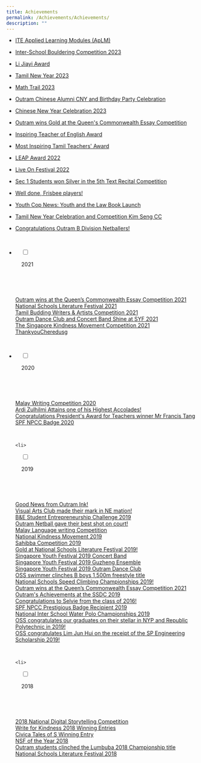 ```yaml
---
title: Achievements
permalink: /Achievements/Achievements/
description: ""
---
```

 * [ITE Applied Learning Modules (ApLM)](/b-recent-events/aplm/)
* [Inter-School Bouldering Competition 2023 ](/b-recent-events/ibsc/)
* [Li Jiayi Award](/b-recent-events/lijiayi/)
* [Tamil New Year 2023](/b-recent-events/tamilnewyear/)
* [Math Trail 2023](/b-recent-events/mathtrail/)
* [Outram Chinese Alumni CNY and Birthday Party Celebration](/b-recent-events/ocacelebration/)
*  [Chinese New Year Celebration 2023](/b-recent-events/chinesenewyearcelebration/)
 
*  [Outram wins Gold at the Queen's Commonwealth Essay Competition](/events/Queens-Commonwealth-Essay-Competition/)

*   [Inspiring Teacher of English Award](/achievements/Inspiring-Teacher-of-English-Award/)  
    
*   [Most Inspiring Tamil Teachers' Award](/achievements/Most-Inspiring-Tamil-Teachers-Award/)
*   [LEAP Award 2022](/achievements/LEAP-Award-2022/)
*   [Live On Festival 2022](/achievements/Live-On-Festival-2022/)&nbsp;
*   [Sec 1 Students won Silver in the 5th Text Recital Competition](/achievements/Sec-1-Students-won-Silver-in-the-5th-Text-Recital-Competition/)
*   [Well done, Frisbee players!](/achievements/Well-done-Frisbee-players/)
*   [Youth Cop News: Youth and the Law Book Launch](/achievements/Youth-Cop-News-Youth-and-the-Law-Book-Launch/)  
    
*   [Tamil New Year Celebration and Competition Kim Seng CC](/achievements/Tamil-New-Year-Celebration-and-Competition-Kim-Seng-CC/)
*   [Congratulations Outram B Division Netballers!](/achievements/Congratulations-Outram-B-Division-Netballers/)

<ul class="jekyllcodex_accordion">

&nbsp;&nbsp;<li>

&nbsp;&nbsp;&nbsp;&nbsp;<input type="checkbox" id="accordion1">

&nbsp;&nbsp;&nbsp;&nbsp;<label for="accordion1">2021</label>

&nbsp;&nbsp;&nbsp;&nbsp;<div>

&nbsp;&nbsp;&nbsp;&nbsp;&nbsp;&nbsp;<p> <a href="/achievements/2021/Outram-wins-at-the-Queen-Commonwealth-Essay-Competition-2021/">Outram wins at the Queen’s Commonwealth Essay Competition 2021</a><br>
			<a href="/achievements/2021/National-Schools-Literature-Festival-2021/">National Schools Literature Festival 2021</a><br>
			<a href="/achievements/2021/Tamil-Budding-Writers-and-Artists-Competition-2021/">Tamil Budding Writers &amp; Artists Competition 2021</a><br>
			<a href="/achievements/2021/Outram-Dance-Club-and-Concert-Band-Shine-at-SYF-2021/">Outram Dance Club and Concert Band Shine at SYF 2021</a><br>
			<a href="/achievements/2021/The-Singapore-Kindness-Movement-Competition-2021/">The Singapore Kindness Movement Competition 2021</a><br>
			<a href="/achievements/2021/ThankyouCher-edu-sg/">ThankyouCheredusg</a><br></p>

&nbsp;&nbsp;&nbsp;&nbsp;</div>

</li>
	<li>

&nbsp;&nbsp;&nbsp;&nbsp;<input type="checkbox" id="accordion2">

&nbsp;&nbsp;&nbsp;&nbsp;<label for="accordion2">2020</label>

&nbsp;&nbsp;&nbsp;&nbsp;<div>

&nbsp;&nbsp;&nbsp;&nbsp;&nbsp;&nbsp;<p> <a href="/events/2020/Malay-Writing-Competition-2020/">Malay Writing Competition 2020</a><br>
				<a href="/events/2020/Ardi-Zulhilmi-Attains-one-of-his-Highest-Accolades/">Ardi Zulhilmi Attains one of his Highest Accolades!</a><br>
				<a href="/events/2020/Congratulations-President-Award-for-Teachers-winner-Mr-Francis-Tang/">Congratulations President's Award for Teachers winner Mr Francis Tang</a><br>
				<a href="/events/2020/SPF-NPCC-Badge-2020/">SPF NPCC Badge 2020</a></p>

&nbsp;&nbsp;&nbsp;&nbsp;</div>

</li>
	
	<li>

&nbsp;&nbsp;&nbsp;&nbsp;<input type="checkbox" id="accordion3">

&nbsp;&nbsp;&nbsp;&nbsp;<label for="accordion3">2019</label>

&nbsp;&nbsp;&nbsp;&nbsp;<div>

&nbsp;&nbsp;&nbsp;&nbsp;&nbsp;&nbsp;<p> <a href="/events/2019/Good-News-from-Outram-Ink/">Good News from Outram Ink!</a><br>
				<a href="/events/2019/Visual-Arts-Club-made-their-mark-in-N-E-mation/">Visual Arts Club made their mark in NE mation!</a><br>
				<a href="/events/2019/B-E-Student-Entrepreneurship-Challenge-2019/">B&amp;E Student Entrepreneurship Challenge 2019</a><br>
				<a href="/events/2019/Outram-Netball-gave-their-best-shot-on-court/">Outram Netball gave their best shot on court!</a><br>
				<a href="/events/2019/Malay-Language-writing-Competition/">Malay Language writing Competition</a><br>
				<a href="/events/2019/National-Kindness-Movement-2019/">National Kindness Movement 2019</a><br>
				<a href="files/Achievements/Sahibba%20Competition%202019.pdf">Sahibba Competition 2019</a><br>
				<a href="/events/2019/Gold-at-National-Schools-Literature-Festival-2019/">Gold at National Schools Literature Festival 2019!</a><br>
				<a href="/events/2019/Singapore-Youth-Festival-2019-Concert-Band/">Singapore Youth Festival 2019 Concert Band</a><br>
				<a href="/events/2019/Singapore-Youth-Festival-2019-Guzheng-Ensemble/">Singapore Youth Festival 2019  Guzheng Ensemble</a><br>
				<a href="/events/2019/Singapore-Youth-Festival-2019-Outram-Dance-Club/">Singapore Youth Festival 2019  Outram Dance Club</a><br>
				<a href="/events/2019/OSS-swimmer-clinches-B-boys-1-500m-freestyle-title/">OSS swimmer clinches B boys 1,500m freestyle title</a><br>
				<a href="/events/2019/National-Schools-Speed-Climbing-Championships-2019/">National Schools Speed Climbing Championships 2019!</a><br>
				<a href="/achievements/2021/Outram-wins-at-the-Queen-Commonwealth-Essay-Competition-2021/">Outram wins at the Queen’s Commonwealth Essay Competition 2021</a><br>
				<a href="/events/2019/Outram-Achievements-at-the-SSDC-2019/">Outram's Achievements at the SSDC 2019</a><br>
				<a href="/events/2019/Congratulations-to-Selvie-from-the-class-of-2016/">Congratulations to Selvie from the class of 2016!</a><br>
				<a href="/events/2019/SPF-NPCC-Prestigious-Badge-Recipient-2019/">SPF NPCC Prestigious Badge Recipient 2019</a><br>
				<a href="/events/2019/National-Inter-School-Water-Polo-Championships-2019/">National Inter School Water Polo Championships 2019</a><br>
				<a href="/events/2019/OSS-congratulates-our-graduates-on-their-stellar-accomplishments-in-NYP-and-RP-in-2019/">OSS congratulates our graduates on their stellar in NYP and Republic Polytechnic in 2019!</a><br>
				<a href="/events/2019/OSS-congratulates-Lim-Jun-Hui-on-the-receipt-of-the-SP-Engineering-Scholarship-2019/">OSS congratulates Lim Jun Hui on the receipt of the SP Engineering Scholarship 2019!</a></p>

&nbsp;&nbsp;&nbsp;&nbsp;</div>

</li>
	
	<li>

&nbsp;&nbsp;&nbsp;&nbsp;<input type="checkbox" id="accordion4">

&nbsp;&nbsp;&nbsp;&nbsp;<label for="accordion4">2018</label>

&nbsp;&nbsp;&nbsp;&nbsp;<div>

&nbsp;&nbsp;&nbsp;&nbsp;&nbsp;&nbsp;<p> <a href="/events/2018/2018-National-Digital-Storytelling-Competition/">2018 National Digital Storytelling Competition</a><br>
				<a href="/events/2018/Write-for-Kindness-2018-Winning-Entries/">Write for Kindness 2018 Winning Entries</a><br>
				<a href="/events/2018/Civica-Tales-of-S-Winning-Entry/">Civica Tales of S Winning Entry</a><br>
				<a href="/events/2018/NSF-of-the-Year-2018/">NSF of the Year 2018</a><br>
				<a href="/events/2018/Outram-students-clinched-the-Lumbuba-2018-Championship-title/">Outram students clinched the Lumbuba 2018 Championship title</a><br>
				<a href="/events/2018/National-Schools-Literature-Festival-2018/">National Schools Literature Festival 2018</a></p>

&nbsp;&nbsp;&nbsp;&nbsp;</div>

</li>
	
	

	
</ul>